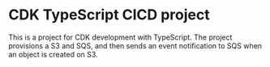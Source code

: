 # CDK TypeScript CICD project

This is a project for CDK development with TypeScript. The project provisions a S3 and SQS, and then sends an event notification to SQS when an object is created on S3.
